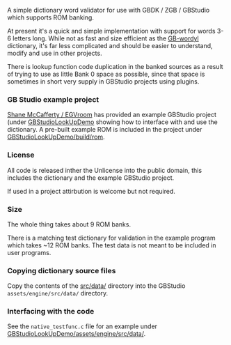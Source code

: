 A simple dictionary word validator for use with GBDK / ZGB / GBStudio which supports ROM banking.

At present it's a quick and simple implementation with support for words 3-6 letters long. 
While not as fast and size efficient as the [GB-wordyl](https://github.com/bbbbbr/gb-wordyl) 
dictionary, it's far less complicated and should be easier to understand, modify and use in other projects.

There is lookup function code duplication in the banked sources as a result of trying to use as little
Bank 0 space as possible, since that space is sometimes in short very supply in GBStudio projects using
plugins.

### GB Studio example project
[Shane McCafferty / EGVroom](https://x.com/EGVroom) has provided an example GBStudio project (under [GBStudioLookUpDemo](GBStudioLookUpDemo) showing how to interface with and use the dictionary. A pre-built example ROM is included in the project under [GBStudioLookUpDemo/build/rom](GBStudioLookUpDemo/build/rom).

### License
All code is released inther the Unlicense into the public domain, this includes the dictionary and the example GBStudio project.

If used in a project attirbution is welcome but not required.

### Size
The whole thing takes about 9 ROM banks.

There is a matching test dictionary for validation in the example program which takes ~12 ROM banks. The test data is not meant to be included in user programs.

### Copying dictionary source files
Copy the contents of the [src/data/](src/data/) directory into the GBStudio `assets/engine/src/data/` directory.

### Interfacing with the code
See the `native_testfunc.c` file for an example under [GBStudioLookUpDemo/assets/engine/src/data/](GBStudioLookUpDemo/assets/engine/src/data/).


